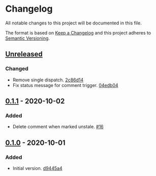 # Changelog

All notable changes to this project will be documented in this file.

The format is based on [Keep a Changelog](http://keepachangelog.com/)
and this project adheres to [Semantic Versioning](http://semver.org/).

## [Unreleased](https://github.com/atomist-skills/github-stale-issue-skill/compare/0.1.1...HEAD)

### Changed

-   Remove single dispatch. [2c86d14](https://github.com/atomist-skills/github-stale-issue-skill/commit/2c86d1440c8a1b3d2f750892cd6839dc2535020b)
-   Fix status message for comment trigger. [04edb04](https://github.com/atomist-skills/github-stale-issue-skill/commit/04edb04f55f4b7ca0376a859f9b2c06457b86629)

## [0.1.1](https://github.com/atomist-skills/github-stale-issue-skill/compare/0.1.0...0.1.1) - 2020-10-02

### Added

-   Delete comment when marked unstale. [#16](https://github.com/atomist-skills/github-stale-issue-skill/issues/16)

## [0.1.0](https://github.com/atomist-skills/github-stale-issue-skill/tree/0.1.0) - 2020-10-01

### Added

-   Initial version. [d9445a4](https://github.com/atomist-skills/github-stale-issue-skill/commit/d9445a4e71d782c90be2e981e11fbe5af09c5937)
